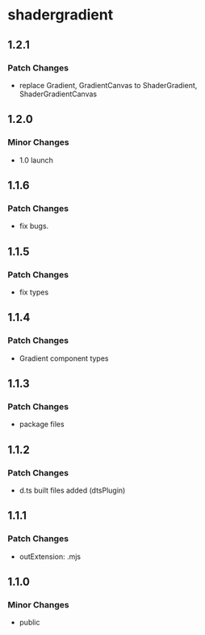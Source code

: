 # shadergradient

## 1.2.1

### Patch Changes

- replace Gradient, GradientCanvas to ShaderGradient, ShaderGradientCanvas

## 1.2.0

### Minor Changes

- 1.0 launch

## 1.1.6

### Patch Changes

- fix bugs.

## 1.1.5

### Patch Changes

- fix types

## 1.1.4

### Patch Changes

- Gradient component types

## 1.1.3

### Patch Changes

- package files

## 1.1.2

### Patch Changes

- d.ts built files added (dtsPlugin)

## 1.1.1

### Patch Changes

- outExtension: .mjs

## 1.1.0

### Minor Changes

- public
